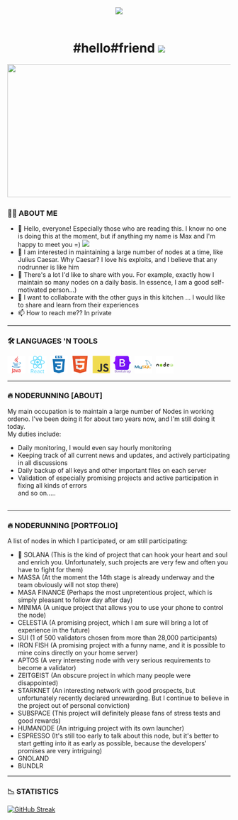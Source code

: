 <div id="header" align="center">
  <img src="https://media.giphy.com/media/RJVw6tIfb2dIwTHFb0/giphy.gif" width="150"/><br>
  <img src="https://komarev.com/ghpvc/?username=maxstaf3&style=flat-square&color=blue" alt=""/>
  <h1>
  #hello#friend
  <img src="https://media.giphy.com/media/hvRJCLFzcasrR4ia7z/giphy.gif" width="30px"/>
  </h1>
</div>

<div align="center">
  <img src="https://media.giphy.com/media/l41YvpiA9uMWw5AMU/giphy.gif" width="600" height="300"/>
</div>

### :man_technologist: ABOUT ME
- 👋 Hello, everyone! Especially those who are reading this. I know no one is doing this at the moment, but if anything my name is Max and I'm happy to meet you =) <img src="https://media.giphy.com/media/WUlplcMpOCEmTGBtBW/giphy.gif" width="30">
- 👀 I am interested in maintaining a large number of nodes at a time, like Julius Caesar. Why Caesar? I love his exploits, and I believe that any nodrunner is like him
- 🌱 There's a lot I'd like to share with you. For example, exactly how I maintain so many nodes on a daily basis. In essence, I am a good self-motivated person...)
- 💞️ I want to collaborate with the other guys in this kitchen ... I would like to share and learn from their experiences
- 📫 How to reach me?? In private

---

### :hammer_and_wrench: LANGUAGES 'N TOOLS

<div>
  <img src="https://github.com/devicons/devicon/blob/master/icons/java/java-original-wordmark.svg" title="Java" alt="Java" width="40" height="40"/>&nbsp;
  <img src="https://github.com/devicons/devicon/blob/master/icons/react/react-original-wordmark.svg" title="React" alt="React" width="40" height="40"/>&nbsp;
  <img src="https://github.com/devicons/devicon/blob/master/icons/css3/css3-plain-wordmark.svg"  title="CSS3" alt="CSS" width="40" height="40"/>&nbsp;
  <img src="https://github.com/devicons/devicon/blob/master/icons/html5/html5-original.svg" title="HTML5" alt="HTML" width="40" height="40"/>&nbsp;
  <img src="https://github.com/devicons/devicon/blob/master/icons/javascript/javascript-original.svg" title="JavaScript" alt="JavaScript" width="40" height="40"/>&nbsp;
  <img src="https://github.com/devicons/devicon/blob/master/icons/bootstrap/bootstrap-original-wordmark.svg" title="NodeJS" alt="NodeJS" width="40" height="40"/>&nbsp;
  <img src="https://github.com/devicons/devicon/blob/master/icons/mysql/mysql-original-wordmark.svg" title="MySQL"  alt="MySQL" width="40" height="40"/>&nbsp;
  <img src="https://github.com/devicons/devicon/blob/master/icons/nodejs/nodejs-original-wordmark.svg" title="NodeJS" alt="NodeJS" width="40" height="40"/>&nbsp;
</div>

---

### :fire: NODERUNNING [ABOUT]

My main occupation is to maintain a large number of Nodes in working orderю. I've been doing it for about two years now, and I'm still doing it today.
<br>
My duties include:<br>
- Daily monitoring, I would even say hourly monitoring
- Keeping track of all current news and updates, and actively participating in all discussions
- Daily backup of all keys and other important files on each server
- Validation of especially promising projects and active participation in fixing all kinds of errors
<br> and so on.....<br><br>
---
### :fire: NODERUNNING [PORTFOLIO]

A list of nodes in which I participated, or am still participating:<br>
- :gem: SOLANA (This is the kind of project that can hook your heart and soul and enrich you. Unfortunately, such projects are very few and often you have to fight for them)
- MASSA (At the moment the 14th stage is already underway and the team obviously will not stop there)
- MASA FINANCE (Perhaps the most unpretentious project, which is simply pleasant to follow day after day)
- MINIMA (A unique project that allows you to use your phone to control the node)
- CELESTIA (A promising project, which I am sure will bring a lot of experience in the future)
- SUI (1 of 500 validators chosen from more than 28,000 participants)
- IRON FISH (A promising project with a funny name, and it is possible to mine coins directly on your home server)
- APTOS (A very interesting node with very serious requirements to become a validator)
- ZEITGEIST (An obscure project in which many people were disappointed)
- STARKNET (An interesting network with good prospects, but unfortunately recently declared unrewarding. But I continue to believe in the project out of personal conviction)
- SUBSPACE (This project will definitely please fans of stress tests and good rewards)
- HUMANODE (An intriguing project with its own launcher)
- ESPRESSO (It's still too early to talk about this node, but it's better to start getting into it as early as possible, because the developers' promises are very intriguing)
- GNOLAND
- BUNDLR

---

### 📉 STATISTICS

[![GitHub Streak](http://github-readme-streak-stats.herokuapp.com?user=maxstaf3&theme=python-dark)](https://git.io/streak-stats)
